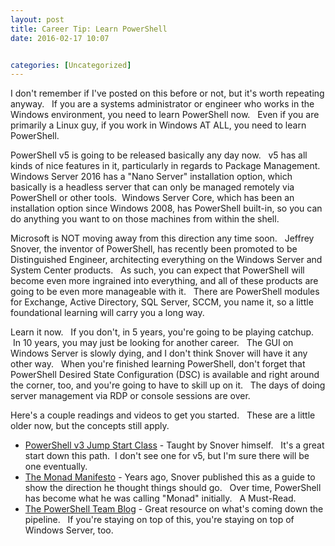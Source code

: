 ```yaml
---
layout: post
title: Career Tip: Learn PowerShell
date: 2016-02-17 10:07


categories: [Uncategorized]
---
```

I don't remember if I've posted on this before or not, but it's worth repeating anyway.   If you are a systems administrator or engineer who works in the Windows environment, you need to learn PowerShell now.   Even if you are primarily a Linux guy, if you work in Windows AT ALL, you need to learn PowerShell.

PowerShell v5 is going to be released basically any day now.   v5 has all kinds of nice features in it, particularly in regards to Package Management.   Windows Server 2016 has a "Nano Server" installation option, which basically is a headless server that can only be managed remotely via PowerShell or other tools.  Windows Server Core, which has been an installation option since Windows 2008, has PowerShell built-in, so you can do anything you want to on those machines from within the shell.

Microsoft is NOT moving away from this direction any time soon.   Jeffrey Snover, the inventor of PowerShell, has recently been promoted to be Distinguished Engineer, architecting everything on the Windows Server and System Center products.   As such, you can expect that PowerShell will become even more ingrained into everything, and all of these products are going to be even more manageable with it.   There are PowerShell modules for Exchange, Active Directory, SQL Server, SCCM, you name it, so a little foundational learning will carry you a long way.

Learn it now.   If you don't, in 5 years, you're going to be playing catchup.  In 10 years, you may just be looking for another career.   The GUI on Windows Server is slowly dying, and I don't think Snover will have it any other way.   When you're finished learning PowerShell, don't forget that PowerShell Desired State Configuration (DSC) is available and right around the corner, too, and you're going to have to skill up on it.   The days of doing server management via RDP or console sessions are over.

Here's a couple readings and videos to get you started.   These are a little older now, but the concepts still apply.
<ul>
	<li><a href="https://mva.microsoft.com/en-US/training-courses/getting-started-with-powershell-30-jump-start-8276">PowerShell v3 Jump Start Class</a> - Taught by Snover himself.   It's a great start down this path.  I don't see one for v5, but I'm sure there will be one eventually.</li>
	<li><a href="http://www.jsnover.com/Docs/MonadManifesto.pdf">The Monad Manifesto</a> - Years ago, Snover published this as a guide to show the direction he thought things should go.   Over time, PowerShell has become what he was calling "Monad" initially.   A Must-Read.</li>
	<li><a href="https://blogs.msdn.microsoft.com/powershell/">The PowerShell Team Blog</a> - Great resource on what's coming down the pipeline.   If you're staying on top of this, you're staying on top of Windows Server, too.</li>
</ul>
&nbsp;
